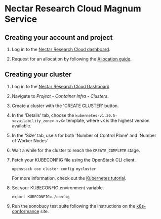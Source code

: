 # Nectar Research Cloud Magnum Service

## Creating your account and project

1. Log in to the [Nectar Research Cloud
   dashboard](https://dashboard.rc.nectar.org.au/).

1. Request for an allocation by following the [Allocation
   guide](https://tutorials.rc.nectar.org.au/allocation-management/).

## Creating your cluster

1. Log in to the [Nectar Research Cloud
   Dashboard](https://dashboard.rc.nectar.org.au/).

1. Navigate to *Project* - *Container Infra* - *Clusters*.

1. Create a cluster with the 'CREATE CLUSTER' button.

1. In the 'Details' tab, choose the
   `kubernetes-v1.30.5-<availability_zone>-<vX>` template, where `vX` is the
highest version available.

1. In the 'Size' tab, use `3` for both 'Number of Control Plane' and 'Number of
   Worker Nodes'

1. Wait a while for the cluster to reach the `CREATE_COMPLETE` stage.

1. Fetch your KUBECONFIG file using the OpenStack CLI client.

    ```openstack coe cluster config mycluster```

    For more information, check out the [Kubernetes tutorial](https://tutorials.rc.nectar.org.au/kubernetes/).

1. Set your KUBECONFIG environment variable.

    ```export KUBECONFIG=./config```

1. Run the sonobuoy test suite following the instructions on the
   [k8s-conformance](https://github.com/cncf/k8s-conformance/blob/master/instructions.md)
site.
